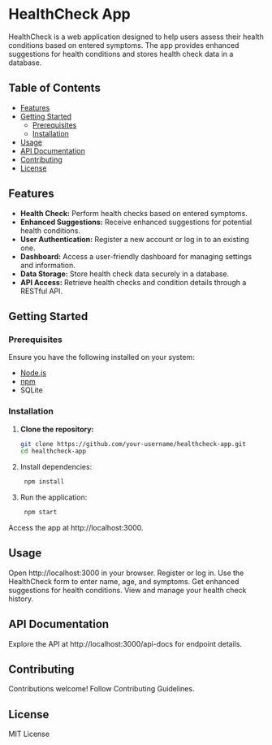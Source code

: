 # HealthCheck App

HealthCheck is a web application designed to help users assess their health conditions based on entered symptoms. The app provides enhanced suggestions for health conditions and stores health check data in a database.

## Table of Contents
- [Features](#features)
- [Getting Started](#getting-started)
  - [Prerequisites](#prerequisites)
  - [Installation](#installation)
- [Usage](#usage)
- [API Documentation](#api-documentation)
- [Contributing](#contributing)
- [License](#license)

## Features

- **Health Check:** Perform health checks based on entered symptoms.
- **Enhanced Suggestions:** Receive enhanced suggestions for potential health conditions.
- **User Authentication:** Register a new account or log in to an existing one.
- **Dashboard:** Access a user-friendly dashboard for managing settings and information.
- **Data Storage:** Store health check data securely in a database.
- **API Access:** Retrieve health checks and condition details through a RESTful API.

## Getting Started

### Prerequisites

Ensure you have the following installed on your system:

- [Node.js](https://nodejs.org/)
- [npm](https://www.npmjs.com/)
- SQLite

### Installation

1. **Clone the repository:**

   ```bash
   git clone https://github.com/your-username/healthcheck-app.git
   cd healthcheck-app 
   
2. Install dependencies:
   
   ```bash
    npm install

3. Run the application:
   ```bash
    npm start

Access the app at http://localhost:3000.

## Usage
Open http://localhost:3000 in your browser.
Register or log in.
Use the HealthCheck form to enter name, age, and symptoms.
Get enhanced suggestions for health conditions.
View and manage your health check history.

## API Documentation
Explore the API at http://localhost:3000/api-docs for endpoint details.

## Contributing
Contributions welcome! Follow Contributing Guidelines.

## License
MIT License
